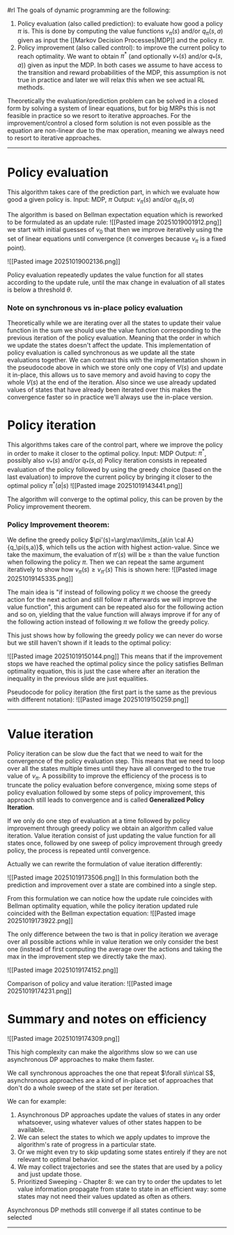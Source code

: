 #rl
The goals of dynamic programming are the following:
1. Policy evaluation (also called prediction): to evaluate how good a policy $\pi$ is. This is done by computing the value functions $v_\pi(s)$ and/or $q_\pi(s,a)$ given as input the [[Markov Decision Processes|MDP]] and the policy $\pi$.
2. Policy improvement (also called control): to improve the current policy to reach optimality. We want to obtain $\pi^*$ (and optionally $v_*(s)$ and/or $q_*(s,a)$) given as input the MDP.
In both cases we assume to have access to the transition and reward probabilities of the MDP, this assumption is not true in practice and later we will relax this when we see actual RL methods.

Theoretically the evaluation/prediction problem can be solved in a closed form by solving a system of linear equations, but for big MRPs this is not feasible in practice so we resort to iterative approaches.
For the improvement/control a closed form solution is not even possible as the equation are non-linear due to the max operation, meaning we always need to resort to iterative approaches.

---
# Policy evaluation 
This algorithm takes care of the prediction part, in which we evaluate how good a given policy is.
Input: MDP, $\pi$
Output: $v_\pi(s)$ and/or $q_\pi(s,a)$

The algorithm is based on Bellman expectation equation which is reworked to be formulated as an update rule:
![[Pasted image 20251019001912.png]]
we start with initial guesses of $v_0$ that then we improve iteratively using the set of linear equations until convergence (it converges because $v_\pi$ is a fixed point). 

![[Pasted image 20251019002136.png]]

Policy evaluation repeatedly updates the value function for all states according to the update rule, until the max change in evaluation of all states is below a threshold $\theta$.

### Note on synchronous vs in-place policy evaluation
Theoretically while we are iterating over all the states to update their value function in the sum we should use the value function corresponding to the previous iteration of the policy evaluation.
Meaning that the order in which we update the states doesn't affect the update.
This implementation of policy evaluation is called synchronous as we update all the state evaluations together.
We can contrast this  with the implementation shown in the pseudocode above in which we store only one copy of $V(s)$ and update it in-place, this allows us to save memory and avoid having to copy the whole $V(s)$ at the end of the iteration.
Also since we use already updated values of states that have already been iterated over this makes the convergence faster so in practice we'll always use the in-place version.

# Policy iteration
This algorithms takes care of the control part, where we improve the policy in order to make it closer to the optimal policy.
Input: MDP
Output: $\pi^*$, possibly also $v_*(s)$ and/or $q_*(s,a)$
Policy iteration consists in repeated evaluation of the policy followed by using the greedy choice (based on the last evaluation) to improve the current policy by bringing it closer to the optimal policy $\pi^*(a|s)$
![[Pasted image 20251019143441.png]]

The algorithm will converge to the optimal policy, this can be proven by the Policy improvement theorem.

### Policy Improvement theorem:
We define the greedy policy $\pi'(s)=\arg\max\limits_{a\in \cal A}{q_\pi(s,a)}$, which tells us the action with highest action-value.
Since we take the maximum, the evaluation of $\pi'(s)$ will be $\ge$ than the value function when following the policy $\pi$.
Then we can repeat the same argument iteratively to show how $v_\pi(s)\ge v_{\pi'}(s)$
This is shown here:
![[Pasted image 20251019145335.png]]

The main idea is "if instead of following policy $\pi$ we choose the greedy action for the next action and still follow $\pi$ afterwards we will improve the value function", this argument can be repeated also for the following action and so on, yielding that the value function will always improve if for any of the following action instead of following $\pi$ we follow the greedy policy.

This just shows how by following the greedy policy we can never do worse but we still haven't shown if it leads to the optimal policy:

![[Pasted image 20251019150144.png]]
This means that if the improvement stops we have reached the optimal policy since the policy satisfies Bellman optimality equation, this is just the case where after an iteration the inequality in the previous slide are just equalities.

Pseudocode for policy iteration (the first part is the same as the previous with different notation):
![[Pasted image 20251019150259.png]]

---

# Value iteration

Policy iteration can be slow due the fact that we need to wait for the convergence of the policy evaluation step. This means that we need to loop over all the states multiple times until they have all converged to the true value of $v_\pi$.
A possibility to improve the efficiency of the process is to truncate the policy evaluation before convergence, mixing some steps of policy evaluation followed by some steps of policy improvement, this approach still leads to convergence and is called **Generalized Policy Iteration**.

If we only do one step of evaluation at a time followed by policy improvement through greedy policy we obtain an algorithm called value iteration.
Value iteration consist of just updating the value function for all states once, followed by one sweep of policy improvement through greedy policy, the process is repeated until convergence.

Actually we can rewrite the formulation of value iteration differently:

![[Pasted image 20251019173506.png]]
In this formulation both the prediction and improvement over a state are combined into a single step.

From this formulation we can notice how the update rule coincides with Bellman optimality equation, while the policy iteration updated rule coincided with the Bellman expectation equation:
![[Pasted image 20251019173922.png]]

The only difference between the two is that in policy iteration we average over all possible actions while in value iteration we only consider the best one (instead of first computing the average over the actions and taking the max in the improvement step we directly take the max).

![[Pasted image 20251019174152.png]]

Comparison of policy and value iteration:
![[Pasted image 20251019174231.png]]

# Summary and notes on efficiency

![[Pasted image 20251019174309.png]]

This high complexity can make the algorithms slow so we can use asynchronous DP approaches to make them faster.

We call synchronous approaches the one that repeat $\forall s\in\cal S$, asynchronous approaches are a kind of in-place set of approaches that don't do a whole sweep of the state set per iteration.

We can for example: 
1. Asynchronous DP approaches update the values of states in any order whatsoever, using whatever values of other states happen to be available.
2. ﻿﻿﻿We can select the states to which we apply updates to improve the algorithm's rate of progress in a particular state.
3. ﻿﻿﻿Or we might even try to skip updating some states entirely if they are not relevant to optimal behavior.
4. ﻿We may collect trajectories and see the states that are used by a policy and just update those.
5. ﻿﻿﻿Prioritized Sweeping - Chapter 8: we can try to order the updates to let value information propagate from state to state in an efficient way: some states may not need their values updated as often as others.

﻿﻿Asynchronous DP methods still converge if all states continue to be selected

---
